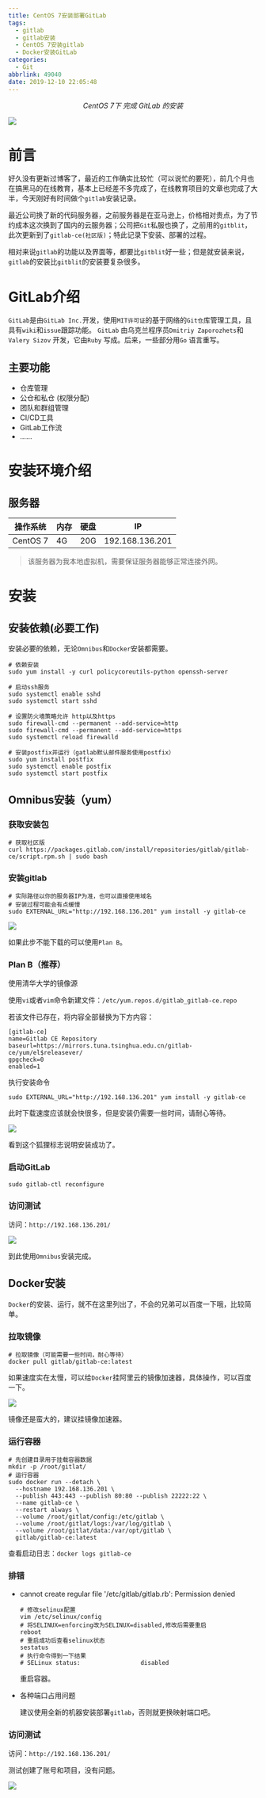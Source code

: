 ```yaml
---
title: CentOS 7安装部署GitLab
tags:
  - gitlab
  - gitlab安装
  - CentOS 7安装gitlab
  - Docker安装GitLab
categories:
  - Git
abbrlink: 49040
date: 2019-12-10 22:05:48
---
```


<center><i>CentOS 7下 完成 GitLab 的安装</i></center>

![](https://imxushuai-blog.oss-cn-chengdu.aliyuncs.com/gitlab.png)

<!-- more -->

# 前言

好久没有更新过博客了，最近的工作确实比较忙（可以说忙的要死），前几个月也在搞黑马的在线教育，基本上已经差不多完成了，在线教育项目的文章也完成了大半，今天刚好有时间做个`gitlab`安装记录。

最近公司换了新的代码服务器，之前服务器是在亚马逊上，价格相对贵点，为了节约成本这次换到了国内的云服务器；公司把`Git`私服也换了，之前用的`gitblit`，此次更新到了`gitlab-ce(社区版)`；特此记录下安装、部署的过程。

相对来说`gitlab`的功能以及界面等，都要比`gitblit`好一些；但是就安装来说，`gitlab`的安装比`gitblit`的安装要复杂很多。

# GitLab介绍

`GitLab`是由`GitLab Inc.`开发，使用`MIT许可证`的基于网络的`Git仓`库管理工具，且具有`wiki`和`issue`跟踪功能。 `GitLab` 由乌克兰程序员`Dmitriy Zaporozhets`和 `Valery Sizov` 开发，它由`Ruby` 写成。后来，一些部分用`Go` 语言重写。

## 主要功能

- 仓库管理
- 公仓和私仓 (权限分配)
- 团队和群组管理
- CI/CD工具
- GitLab工作流
- ......

# 安装环境介绍

## 服务器

| 操作系统 | 内存 | 硬盘 | IP              |
| -------- | ---- | ---- | --------------- |
| CentOS 7 | 4G   | 20G  | 192.168.136.201 |

> 该服务器为我本地虚拟机，需要保证服务器能够正常连接外网。

# 安装

## 安装依赖(必要工作)

安装必要的依赖，无论`Omnibus`和`Docker`安装都需要。

```shell
# 依赖安装
sudo yum install -y curl policycoreutils-python openssh-server

# 启动ssh服务
sudo systemctl enable sshd
sudo systemctl start sshd

# 设置防火墙策略允许 http以及https
sudo firewall-cmd --permanent --add-service=http
sudo firewall-cmd --permanent --add-service=https
sudo systemctl reload firewalld

# 安装postfix并运行（gatlab默认邮件服务使用postfix）
sudo yum install postfix
sudo systemctl enable postfix
sudo systemctl start postfix
```

## Omnibus安装（yum）

### 获取安装包

```shell
# 获取社区版
curl https://packages.gitlab.com/install/repositories/gitlab/gitlab-ce/script.rpm.sh | sudo bash
```

### 安装gitlab

```shell
# 实际路径以你的服务器IP为准，也可以直接使用域名
# 安装过程可能会有点缓慢
sudo EXTERNAL_URL="http://192.168.136.201" yum install -y gitlab-ce
```

![](<https://imxushuai-blog.oss-cn-chengdu.aliyuncs.com/2000_years_later.jpg>)

如果此步不能下载的可以使用`Plan B`。

### Plan B（推荐）

使用清华大学的镜像源

使用`vi`或者`vim`命令新建文件：`/etc/yum.repos.d/gitlab_gitlab-ce.repo`

若该文件已存在，将内容全部替换为下方内容：

```shell
[gitlab-ce]
name=Gitlab CE Repository
baseurl=https://mirrors.tuna.tsinghua.edu.cn/gitlab-ce/yum/el$releasever/
gpgcheck=0
enabled=1
```

执行安装命令

```shell
sudo EXTERNAL_URL="http://192.168.136.201" yum install -y gitlab-ce
```

此时下载速度应该就会快很多，但是安装仍需要一些时间，请耐心等待。

![](<https://imxushuai-blog.oss-cn-chengdu.aliyuncs.com/20191210204343.png>)

看到这个狐狸标志说明安装成功了。

### 启动GitLab

```shell
sudo gitlab-ctl reconfigure
```

### 访问测试

访问：` http://192.168.136.201/ `

![](<https://imxushuai-blog.oss-cn-chengdu.aliyuncs.com/20191210205623.png>)

到此使用`Omnibus`安装完成。

## Docker安装

`Docker`的安装、运行，就不在这里列出了，不会的兄弟可以百度一下哦，比较简单。

### 拉取镜像

```shell
# 拉取镜像（可能需要一些时间，耐心等待）
docker pull gitlab/gitlab-ce:latest
```

如果速度实在太慢，可以给`Docker`挂阿里云的镜像加速器，具体操作，可以百度一下。

![](<https://imxushuai-blog.oss-cn-chengdu.aliyuncs.com/20191210211435.png>)

镜像还是蛮大的，建议挂镜像加速器。

### 运行容器

```shell
# 先创建目录用于挂载容器数据
mkdir -p /root/gitlat/
# 运行容器
sudo docker run --detach \
  --hostname 192.168.136.201 \
  --publish 443:443 --publish 80:80 --publish 22222:22 \
  --name gitlab-ce \
  --restart always \
  --volume /root/gitlat/config:/etc/gitlab \
  --volume /root/gitlat/logs:/var/log/gitlab \
  --volume /root/gitlat/data:/var/opt/gitlab \
  gitlab/gitlab-ce:latest
```

查看启动日志：` docker logs gitlab-ce `

### 排错

- cannot create regular file '/etc/gitlab/gitlab.rb': Permission denied

  ```shell
  # 修改selinux配置
  vim /etc/selinux/config
  # 将SELINUX=enforcing改为SELINUX=disabled,修改后需要重启
  reboot
  # 重启成功后查看selinux状态
  sestatus
  # 执行命令得到一下结果
  # SELinux status:                 disabled
  ```

  重启容器。

- 各种端口占用问题

  建议使用全新的机器安装部署`gitlab`，否则就更换映射端口吧。

### 访问测试

访问：` http://192.168.136.201/ `

测试创建了账号和项目，没有问题。

![](<https://imxushuai-blog.oss-cn-chengdu.aliyuncs.com/20191210215341.png>)

